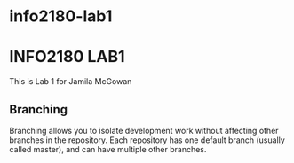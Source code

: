 # info2180-lab1

# INFO2180 LAB1

This is Lab 1 for Jamila McGowan

## Branching

Branching allows you to isolate development work without affecting other branches in the repository. Each repository has one default branch (usually called master), and can have multiple other branches.
